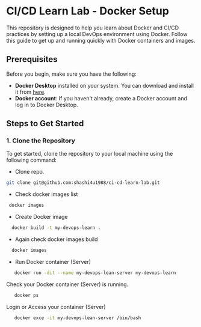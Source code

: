  # CI/CD Learn Lab - Docker Setup

This repository is designed to help you learn about Docker and CI/CD practices by setting up a local DevOps environment using Docker. Follow this guide to get up and running quickly with Docker containers and images.

## Prerequisites

Before you begin, make sure you have the following:

- **Docker Desktop** installed on your system. You can download and install it from [here](https://www.docker.com/products/docker-desktop).
- **Docker account**: If you haven't already, create a Docker account and log in to Docker Desktop.

## Steps to Get Started

### 1. Clone the Repository

To get started, clone the repository to your local machine using the following command:

 - Clone repo.
 
  ```bash
 git clone git@github.com:shashi4u1988/ci-cd-learn-lab.git
 ```

 - Check docker images list
 ```bash
  docker images
  ```

- Create Docker image 
```bash
  docker build -t my-devops-learn .
```
- Again check docker images build 

```bash
  docker images
  ```

  - Run Docker container (Server)
```bash
   docker run -dit --name my-devops-lean-server my-devops-learn
```

   Check your  Docker container (Server) is running.
```bash
   docker ps
```

   Login or Access your container (Server) 
```bash
   docker exce -it my-devops-lean-server /bin/bash 
```
